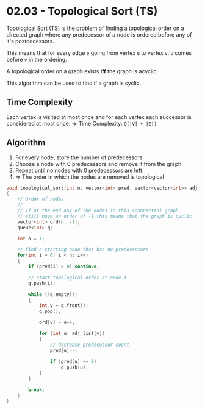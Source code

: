 # 02.03 - Topological Sort (TS)
Topological Sort (TS) is the problem of finding a topological order on a directed graph where any predecessor of a node is ordered before any of it's postdecessors.

This means that for every edge `e` going from vertex `u` to vertex `v`. `u` comes before `v` in the ordering.

A topological order on a graph exists **iff** the graph is acyclic.

This algorithm can be used to find if a graph is cyclic.

## Time Complexity
Each vertex is visited at most once and for each vertex each successor is considered at most once. => Time Complexity: `O(|V| + |E|)`

## Algorithm
1. For every node, store the number of predecessors.
2. Choose a node with 0 predecessors and remove it from the graph.
3. Repeat until no nodes with 0 predecessors are left.
4. => The order in which the nodes are removed is topological

```c++
void topological_sort(int n, vector<int> pred, vector<vector<int>> adj_list)
{
    // Order of nodes
    //
    // If at the end any of the nodes in this (connected) graph
    // still have an order of -1 this means that the graph is cyclic.
    vector<int> ord(n, -1);
    queue<int> q;

    int o = 1;

    // find a starting node that has no predecessors
    for(int i = 0; i < n; i++)
    {
        if (pred[i] > 0) continue;

        // start topological order at node i
        q.push(i);

        while (!q.empty()) 
        {
            int v = q.front();
            q.pop();

            ord[v] = o++;

            for (int u: adj_list[v])
            {
                // decrease predecessor count
                pred[u]--;
                
                if (pred[u] == 0)
                    q.push(u);
            }
        }

        break;
    }
}
```